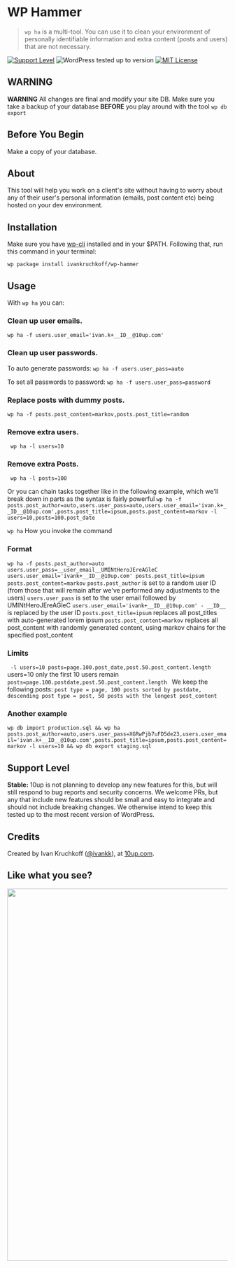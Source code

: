 # WP Hammer

> ``wp ha`` is a multi-tool. You can use it to clean your environment of personally identifiable information and extra content (posts and users) that are not necessary.

[![Support Level](https://img.shields.io/badge/support-stable-blue.svg)](#support-level) ![WordPress tested up to version](https://img.shields.io/badge/WordPress-v5.3%20tested-success.svg) [![MIT License](https://img.shields.io/github/license/10up/wp-hammer.svg)](https://github.com/10up/wp-hammer/blob/master/LICENSE.md)

## WARNING
__WARNING__ All changes are final and modify your site DB. Make sure you take a backup of your database __BEFORE__ you play around with the tool ``wp db export``

## Before You Begin
Make a copy of your database.

## About

This tool will help you work on a client's site without having to worry about any of their user's personal information (emails, post content etc) being hosted on your dev environment.

## Installation
Make sure you have [wp-cli](http://wp-cli.org/) installed and in your $PATH. Following that, run this command in your terminal:

`wp package install ivankruchkoff/wp-hammer`

## Usage

With ``wp ha`` you can:

### Clean up user emails.
``wp ha -f users.user_email='ivan.k+__ID__@10up.com'``

### Clean up user passwords.
To auto generate passwords:
``wp ha -f users.user_pass=auto``

To set all passwords to password:
``wp ha -f users.user_pass=password``

### Replace posts with dummy posts.
``wp ha -f posts.post_content=markov,posts.post_title=random``

### Remove extra users.
`` wp ha -l users=10``

### Remove extra Posts.
`` wp ha -l posts=100``


Or you can chain tasks together like in the following  example, which we'll break down in parts as the syntax is fairly powerful
`wp ha -f posts.post_author=auto,users.user_pass=auto,users.user_email='ivan.k+__ID__@10up.com',posts.post_title=ipsum,posts.post_content=markov -l users=10,posts=100.post_date`

``wp ha``
How you invoke the command

### Format
`
wp ha -f posts.post_author=auto users.user_pass=__user_email__UMINtHeroJEreAGleC users.user_email='ivank+__ID__@10up.com' posts.post_title=ipsum posts.post_content=markov
`
``posts.post_author`` is set to a random user ID (from those that will remain after we've performed any adjustments to the users)
`users.user_pass` is set to the user email followed by UMINtHeroJEreAGleC
`users.user_email='ivank+__ID__@10up.com' - __ID__` is replaced by the user ID
`posts.post_title=ipsum` replaces all post_titles with auto-generated lorem ipsum
`posts.post_content=markov` replaces all post_content with randomly generated content, using markov chains for the specified post_content


### Limits
`
-l users=10 posts=page.100.post_date,post.50.post_content.length`
users=10 only the first 10 users remain
`posts=page.100.postdate,post.50.post_content.length `
We keep the following posts:
 `post type = page, 100 posts sorted by postdate, descending
 post type = post, 50 posts with the longest post_content
 `


### Another example
`
wp db import production.sql &&
wp ha posts.post_author=auto,users.user_pass=XGRwPjb7uFD5de23,users.user_email='ivan.k+__ID__@10up.com',posts.post_title=ipsum,posts.post_content=markov -l users=10 &&
wp db export staging.sql
`

## Support Level

**Stable:** 10up is not planning to develop any new features for this, but will still respond to bug reports and security concerns. We welcome PRs, but any that include new features should be small and easy to integrate and should not include breaking changes. We otherwise intend to keep this tested up to the most recent version of WordPress.

## Credits

Created by Ivan Kruchkoff ([@ivankk](https://profiles.wordpress.org/ivankk)), at [10up.com](http://10up.com).

## Like what you see?

<a href="http://10up.com/contact/"><img src="https://10up.com/uploads/2016/10/10up-Github-Banner.png" width="850"></a>

